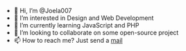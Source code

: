 - 👋 Hi, I’m @Joela007
- 👀 I’m interested in Design and Web Development
- 🌱 I’m currently learning JavaScript and PHP
- 💞️ I’m looking to collaborate on some open-source project
- 📫 How to reach me? Just send a [mail](godnika950@gmail.com)

<!---
Joela007/Joela007 is a ✨ special ✨ repository because its `README.md` (this file) appears on your GitHub profile.
You can click the Preview link to take a look at your changes.
--->
